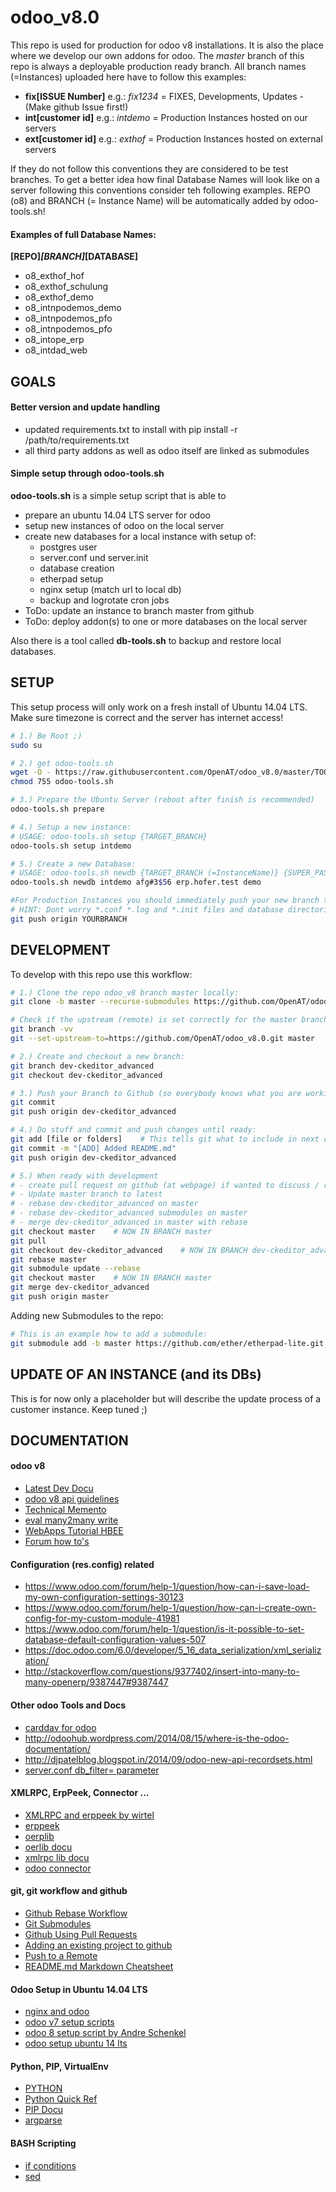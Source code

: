 # odoo_v8.0
This repo is used for production for odoo v8 installations. It is also the place where we develop our own addons for
odoo. The *master* branch of this repo is always a deployable production ready branch. All branch names (=Instances) 
uploaded here have to follow this examples:

- **fix[ISSUE Number]** e.g.: *fix1234*  = FIXES, Developments, Updates - (Make github Issue first!)
- **int[customer id]** e.g.: *intdemo* = Production Instances hosted on our servers
- **ext[customer id]** e.g.: *exthof* = Production Instances hosted on external servers

If they do not follow this conventions they are considered to be test branches. To get a better idea how final Database
Names will look like on a server following this conventions consider teh following examples. REPO (o8) and BRANCH 
(= Instance Name) will be automatically added by odoo-tools.sh!

#### Examples of full Database Names: 

**[REPO]_[BRANCH]_[DATABASE]**

- o8_exthof_hof
- o8_exthof_schulung
- o8_exthof_demo
- o8_intnpodemos_demo
- o8_intnpodemos_pfo
- o8_intnpodemos_pfo
- o8_intope_erp
- o8_intdad_web


## GOALS

#### Better version and update handling
- updated requirements.txt to install with pip install -r /path/to/requirements.txt
- all third party addons as well as odoo itself are linked as submodules

#### Simple setup through odoo-tools.sh
**odoo-tools.sh** is a simple setup script that is able to
- prepare an ubuntu 14.04 LTS server for odoo
- setup new instances of odoo on the local server
- create new databases for a local instance with setup of:
    - postgres user
    - server.conf und server.init
    - database creation
    - etherpad setup
    - nginx setup (match url to local db)
    - backup and logrotate cron jobs
- ToDo: update an instance to branch master from github
- ToDo: deploy addon(s) to one or more databases on the local server

Also there is a tool called **db-tools.sh** to backup and restore local databases.


## SETUP
This setup process will only work on a fresh install of Ubuntu 14.04 LTS. Make sure timezone is correct and the server
has internet access!

```bash
# 1.) Be Root ;)
sudo su

# 2.) get odoo-tools.sh
wget -O - https://raw.githubusercontent.com/OpenAT/odoo_v8.0/master/TOOLS/odoo-tools.sh > odoo-tools.sh
chmod 755 odoo-tools.sh

# 3.) Prepare the Ubuntu Server (reboot after finish is recommended)
odoo-tools.sh prepare

# 4.) Setup a new instance:
# USAGE: odoo-tools.sh setup {TARGET_BRANCH}
odoo-tools.sh setup intdemo 

# 5.) Create a new Database:
# USAGE: odoo-tools.sh newdb {TARGET_BRANCH (=InstanceName)} {SUPER_PASSWORD} {DOMAIN_NAME} {DATABASE_NAME}
odoo-tools.sh newdb intdemo afg#3$56 erp.hofer.test demo

#For Production Instances you should immediately push your new branch to github!
# HINT: Dont worry *.conf *.log and *.init files and database directories o8_*/ are in .gitignore !
git push origin YOURBRANCH
```


## DEVELOPMENT

To develop with this repo use this workflow:

```bash
# 1.) Clone the repo odoo_v8 branch master locally:
git clone -b master --recurse-submodules https://github.com/OpenAT/odoo_v8.0.git ${instance_dir}

# Check if the upstream (remote) is set correctly for the master branch
git branch -vv
git --set-upstream-to=https://github.com/OpenAT/odoo_v8.0.git master    # creates remotes and origin

# 2.) Create and checkout a new branch:
git branch dev-ckeditor_advanced
git checkout dev-ckeditor_advanced

# 3.) Push your Branch to Github (so everybody knows what you are working on)
git commit
git push origin dev-ckeditor_advanced

# 4.) Do stuff and commit and push changes until ready:
git add [file or folders]    # This tells git what to include in next commit
git commit -m "[ADD] Added README.md"
git push origin dev-ckeditor_advanced

# 5.) When ready with development 
# - create pull request on github (at webpage) if wanted to discuss / review changes
# - Update master branch to latest
# - rebase dev-ckeditor_advanced on master
# - rebase dev-ckeditor_advanced submodules on master
# - merge dev-ckeditor_advanced in master with rebase
git checkout master    # NOW IN BRANCH master
git pull
git checkout dev-ckeditor_advanced    # NOW IN BRANCH dev-ckeditor_advanced
git rebase master
git submodule update --rebase
git checkout master    # NOW IN BRANCH master
git merge dev-ckeditor_advanced
git push origin master

```

Adding new Submodules to the repo:
```bash
# This is an example how to add a submodule:
git submodule add -b master https://github.com/ether/etherpad-lite.git etherpad-lite
```


## UPDATE OF AN INSTANCE (and its DBs)

This is for now only a placeholder but will describe the update process of a customer instance. Keep tuned ;)


## DOCUMENTATION

#### odoo v8
- [Latest Dev Docu](https://www.odoo.com/documentation/master/howtos/website.html)
- [odoo v8 api guidelines](http://odoo-new-api-guide-line.readthedocs.org/en/latest/)
- [Technical Memento](https://www.odoo.com/files/memento/OpenERP_Technical_Memento_latest.pdf)
- [eval many2many write](https://doc.odoo.com/v6.0/developer/2_5_Objects_Fields_Methods/methods.html/#osv.osv.osv.write)
- [WebApps Tutorial HBEE](https://www.hbee.eu/en-us/blog/archive/2014/9/17/odoo-web-apps/)
- [Forum how to's](https://www.odoo.com/forum/how-to)

#### Configuration (res.config) related
- https://www.odoo.com/forum/help-1/question/how-can-i-save-load-my-own-configuration-settings-30123
- https://www.odoo.com/forum/help-1/question/how-can-i-create-own-config-for-my-custom-module-41981
- https://www.odoo.com/forum/help-1/question/is-it-possible-to-set-database-default-configuration-values-507
- https://doc.odoo.com/6.0/developer/5_16_data_serialization/xml_serialization/
- http://stackoverflow.com/questions/9377402/insert-into-many-to-many-openerp/9387447#9387447

#### Other odoo Tools and Docs
- [carddav for odoo](https://github.com/initOS/openerp-dav)
- http://odoohub.wordpress.com/2014/08/15/where-is-the-odoo-documentation/
- http://djpatelblog.blogspot.in/2014/09/odoo-new-api-recordsets.html
- [server.conf db_filter= parameter](https://www.odoo.com/forum/help-1/question/domain-based-db-filter-6583)

#### XMLRPC, ErpPeek, Connector ...
- [XMLRPC and erppeek by wirtel](http://wirtel.be/posts/en/2014/06/13/using_erppeek_to_discuss_with_openerp/)
- [erppeek](http://erppeek.readthedocs.org/en/latest/index.html)
- [oerplib](https://github.com/osiell/oerplib)
- [oerlib docu](https://pythonhosted.org/OERPLib/#supported-openerp-odoo-server-versions)
- [xmlrpc lib docu](https://docs.python.org/2/library/xmlrpclib.html)
- [odoo connector](http://odoo-connector.com)

#### git, git workflow and github
- [Github Rebase Workflow](http://mettadore.com/2011/09/07/the-ever-deployable-github-workflow/)
- [Git Submodules](http://git-scm.com/docs/git-submodule)
- [Github Using Pull Requests](https://help.github.com/articles/using-pull-requests/)
- [Adding an existing project to github](https://help.github.com/articles/adding-an-existing-project-to-github-using-the-command-line/)
- [Push to a Remote](https://help.github.com/articles/pushing-to-a-remote/)
- [README.md Markdown Cheatsheet](https://github.com/adam-p/markdown-here/wiki/Markdown-Cheatsheet)

#### Odoo Setup in Ubuntu 14.04 LTS
- [nginx and odoo](http://wirtel.be/posts/en/2011/11/02/nginx-proxy-openerp/)
- [odoo v7 setup scripts](https://github.com/OpenAT/odoo-tools/tree/7.0)
- [odoo 8 setup script by Andre Schenkel](https://github.com/lukebranch/odoo-install-scripts/blob/master/odoo-saas4/ubuntu-14-04/odoo_install.sh)
- [odoo setup ubuntu 14 lts](https://www.odoo.com/forum/help-1/question/how-to-install-odoo-from-github-on-ubuntu-14-04-for-testing-purposes-only-ie-not-for-production-52627)

#### Python, PIP, VirtualEnv
- [PYTHON](https://www.python.org)
- [Python Quick Ref](http://rgruet.free.fr/#QuickRef)
- [PIP Docu](http://pip.readthedocs.org/en/latest/user_guide.html#requirements-files)
- [argparse](https://docs.python.org/2.7/library/argparse.html#other-utilities)

#### BASH Scripting
- [if conditions](http://www.tldp.org/LDP/Bash-Beginners-Guide/html/sect_07_01.html)
- [sed](http://wiki.ubuntuusers.de/sed)
